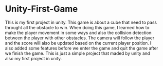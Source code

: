# Unity-First-Game

This is my first project in unity. This game is about a cube that need to pass throught all the obstacle to win. When doing this game, I learned how to make the player movement
in some ways and also the collision detection between the player with other obstacles. The camera will follow the player and the score will also be updated based on the current
player position. I also added some features before we enter the game and quit the game after we finish the game. This is just a simple project that maded by unity and also my 
first project in unity.
